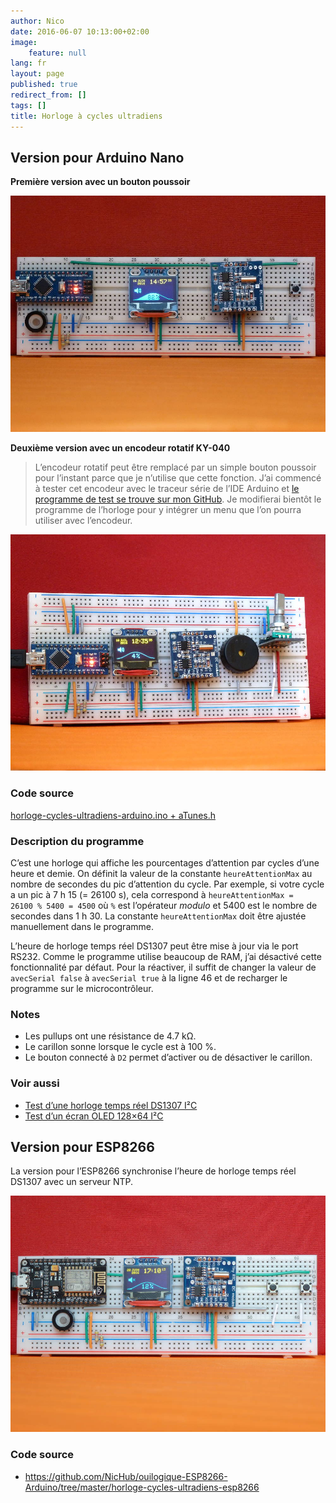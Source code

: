 ```yaml
---
author: Nico
date: 2016-06-07 10:13:00+02:00
image:
    feature: null
lang: fr
layout: page
published: true
redirect_from: []
tags: []
title: Horloge à cycles ultradiens
---
```


## Version pour Arduino Nano

**Première version avec un bouton poussoir**

[![Horloge à cycles ultradiens — Arduino Nano][img_1]][img_1]

[img_1]: ../../files/2016-06-07-horloge_cycles_ultradiens/images/horloge_cycles_ultradiens_002_lowres.jpg

**Deuxième version avec un encodeur rotatif KY-040**

> L’encodeur rotatif peut être remplacé par un simple bouton poussoir pour l’instant parce que je n’utilise que cette fonction. J’ai commencé à tester cet encodeur avec le traceur série de l’IDE Arduino et [le programme de test se trouve sur mon GitHub](https://github.com/NicHub/ouilogique-Arduino/blob/master/encodeur-rotatif-KY-040/encodeur-rotatif-KY-040-test-1/encodeur-rotatif-KY-040-test-1.ino). Je modifierai bientôt le programme de l’horloge pour y intégrer un menu que l’on pourra utiliser avec l’encodeur.

[![Horloge à cycles ultradiens — Arduino Nano][img_2]][img_2]

[img_2]: ../../files/2016-06-07-horloge_cycles_ultradiens/images/horloge_cycles_ultradiens_004_lowres.jpg

### Code source

[horloge-cycles-ultradiens-arduino.ino + aTunes.h](https://github.com/NicHub/ouilogique-Arduino/tree/master/horloge-cycles-ultradiens-arduino)

### Description du programme

C’est une horloge qui affiche les pourcentages d’attention par cycles d’une heure et demie. On définit la valeur de la constante `heureAttentionMax` au nombre de secondes du pic d’attention du cycle. Par exemple, si votre cycle a un pic à 7 h 15 (= 26100 s), cela correspond à `heureAttentionMax = 26100 % 5400 = 4500` où `%` est l’opérateur _modulo_ et 5400 est le nombre de secondes dans 1 h 30. La constante `heureAttentionMax` doit être ajustée manuellement dans le programme.

L’heure de horloge temps réel DS1307 peut être mise à jour via le port RS232. Comme le programme utilise beaucoup de RAM, j’ai désactivé cette fonctionnalité par défaut. Pour la réactiver, il suffit de changer la valeur de `avecSerial false` à `avecSerial true` à la ligne 46 et de recharger le programme sur le microcontrôleur.

### Notes

-   Les pullups ont une résistance de 4.7 kΩ.
-   Le carillon sonne lorsque le cycle est à 100 %.
-   Le bouton connecté à `D2` permet d’activer ou de désactiver le carillon.

### Voir aussi

-   [Test d’une horloge temps réel DS1307 I²C](https://ouilogique.com/test_horloge_temps_reel_i2c/)
-   [Test d’un écran OLED 128×64 I²C](https://ouilogique.com/test_ecran_oled_i2c_128x64/)

## Version pour ESP8266

La version pour l’ESP8266 synchronise l’heure de horloge temps réel DS1307 avec un serveur NTP.

[![Horloge à cycles ultradiens — ESP8266][img_3]][img_3]

[img_3]: ../../files/2016-06-07-horloge_cycles_ultradiens/images/horloge_cycles_ultradiens_003_lowres.jpg

### Code source

-   <https://github.com/NicHub/ouilogique-ESP8266-Arduino/tree/master/horloge-cycles-ultradiens-esp8266>
